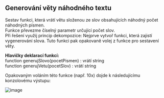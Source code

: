 ## Generování věty náhodného textu
Sestav funkci, která vrátí větu složenou ze slov obsahujících náhodný počet náhodných písmen.  
Funkce převezme číselný parametr určující počet slov.   
Při řešení využij princip dekompozice: Nejprve vytvoř funkci, která zajistí vygenerování slova. Tuto funkci pak opakovaně volej z funkce pro sestavení věty. 

**Hlavičky deklarací funkcí:**  
function generujSlovo(pocetPismen) : vrátí string  
function generujVetu(pocetSlov) : vrátí string  

Opakovaným voláním této funkce (např. 10x) dojde k následujícímu konzolovému výstupu:

![image](https://github.com/user-attachments/assets/8cb31c7a-da94-428c-a4ff-142a0535f33f)


